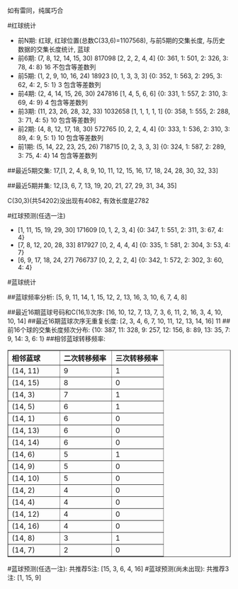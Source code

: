 <!-- 
.. title: 双色球2011148期(2011-12-18)数据分析报告
.. slug: slott-2011148-2011-12-18-report
.. date: 2011-12-19 08:00:00 UTC+08:00
.. tags: Lottery
.. link: 
.. description: 
.. type: text
-->

如有雷同，纯属巧合

<!-- TEASER_END-->

#红球统计

- 前N期: 红球, 红球位置(总数C(33,6)=1107568), 与前5期的交集长度, 与历史数据的交集长度统计, 蓝球
- 前6期: (7, 8, 12, 14, 15, 30) 817098 [2, 2, 2, 4, 4] {0: 361, 1: 501, 2: 326, 3: 78, 4: 8} 16 不包含等差数列
- 前5期: (1, 2, 9, 10, 16, 24) 18923 [0, 1, 3, 3, 3] {0: 352, 1: 563, 2: 295, 3: 62, 4: 2, 5: 1} 3 包含等差数列
- 前4期: (2, 4, 14, 15, 26, 30) 247816 [1, 4, 5, 6, 6] {0: 331, 1: 557, 2: 310, 3: 69, 4: 9} 4 包含等差数列
- 前3期: (11, 23, 26, 28, 32, 33) 1032658 [1, 1, 1, 1, 1] {0: 358, 1: 555, 2: 288, 3: 71, 4: 5} 10 包含等差数列
- 前2期: (4, 8, 12, 17, 18, 30) 572765 [0, 2, 2, 4, 4] {0: 333, 1: 536, 2: 310, 3: 89, 4: 9, 5: 1} 10 包含等差数列
- 前1期: (5, 14, 22, 23, 25, 26) 718715 [0, 2, 3, 3, 3] {0: 324, 1: 587, 2: 289, 3: 75, 4: 4} 14 包含等差数列

##最近5期交集:
17,[1, 2, 4, 8, 9, 10, 11, 12, 15, 16, 17, 18, 24, 28, 30, 32, 33]

##最近5期并集:
12,[3, 6, 7, 13, 19, 20, 21, 27, 29, 31, 34, 35]

C(30,3)(共54202)没出现有4082, 
有效长度是2782

#红球预测(任选一注)

- [1, 11, 15, 19, 29, 30] 171609 [0, 1, 2, 3, 4] {0: 347, 1: 551, 2: 311, 3: 67, 4: 4}
- [7, 8, 12, 20, 28, 33] 817927 [0, 2, 4, 4, 4] {0: 335, 1: 581, 2: 304, 3: 53, 4: 7}
- [6, 9, 17, 18, 24, 27] 766737 [0, 2, 2, 2, 4] {0: 342, 1: 572, 2: 302, 3: 60, 4: 4}

#蓝球统计

##蓝球频率分析:
[5, 9, 11, 14, 1, 15, 12, 2, 13, 16, 3, 10, 6, 7, 4, 8]

##最近16期蓝球号码和C(16,1)次序:
[16, 10, 12, 7, 13, 7, 3, 6, 11, 2, 16, 3, 4, 10, 10, 14]
##最近16期蓝球次序无重复长度:
[2, 3, 4, 6, 7, 10, 11, 12, 13, 14, 16] 11
##前16个球的交集长度频次分布:
{10: 387, 11: 328, 9: 257, 12: 156, 8: 89, 13: 35, 7: 9, 14: 3, 6: 1}
##相邻蓝球转移频率:
<table border="1" class="table table-striped dataframe">
  <thead>
    <tr style="text-align: left;">
      <th style="min-width: 100px;">相邻蓝球</th>
      <th style="min-width: 100px;">二次转移频率</th>
      <th style="min-width: 100px;">三次转移频率</th>
    </tr>
  </thead>
  <tbody>
    <tr>
      <td> (14, 11)</td>
      <td> 9</td>
      <td> 1</td>
    </tr>
    <tr>
      <td> (14, 15)</td>
      <td> 8</td>
      <td> 0</td>
    </tr>
    <tr>
      <td>  (14, 3)</td>
      <td> 7</td>
      <td> 1</td>
    </tr>
    <tr>
      <td>  (14, 5)</td>
      <td> 6</td>
      <td> 1</td>
    </tr>
    <tr>
      <td>  (14, 1)</td>
      <td> 6</td>
      <td> 0</td>
    </tr>
    <tr>
      <td> (14, 13)</td>
      <td> 6</td>
      <td> 0</td>
    </tr>
    <tr>
      <td> (14, 14)</td>
      <td> 6</td>
      <td> 0</td>
    </tr>
    <tr>
      <td>  (14, 6)</td>
      <td> 5</td>
      <td> 1</td>
    </tr>
    <tr>
      <td>  (14, 9)</td>
      <td> 5</td>
      <td> 0</td>
    </tr>
    <tr>
      <td> (14, 10)</td>
      <td> 5</td>
      <td> 0</td>
    </tr>
    <tr>
      <td>  (14, 2)</td>
      <td> 4</td>
      <td> 0</td>
    </tr>
    <tr>
      <td>  (14, 4)</td>
      <td> 4</td>
      <td> 0</td>
    </tr>
    <tr>
      <td> (14, 12)</td>
      <td> 4</td>
      <td> 0</td>
    </tr>
    <tr>
      <td> (14, 16)</td>
      <td> 4</td>
      <td> 0</td>
    </tr>
    <tr>
      <td>  (14, 8)</td>
      <td> 3</td>
      <td> 1</td>
    </tr>
    <tr>
      <td>  (14, 7)</td>
      <td> 2</td>
      <td> 0</td>
    </tr>
  </tbody>
</table>
#蓝球预测(任选一注):
共推荐5注: [15, 3, 6, 4, 16]
#蓝球预测(尚未出现):
共推荐3注: [1, 15, 9]

